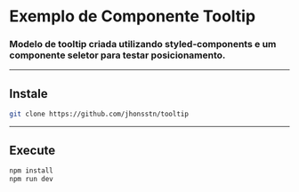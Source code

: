 # Exemplo de Componente Tooltip

### Modelo de tooltip criada utilizando styled-components e um componente seletor para testar posicionamento.
---
## Instale

```bash
git clone https://github.com/jhonsstn/tooltip
```
---
## Execute

```bash
npm install
npm run dev
```